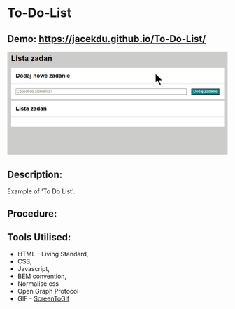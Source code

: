 # To-Do-List

## Demo: https://jacekdu.github.io/To-Do-List/

![](images/animation.gif)

## Description:

Example of 'To Do List'. 


## Procedure:


## Tools Utilised:

- HTML - Living Standard,
- CSS,
- Javascript,
- BEM convention,
- Normalise.css
- Open Graph Protocol
- GIF - [ScreenToGif](https://www.screentogif.com/)

